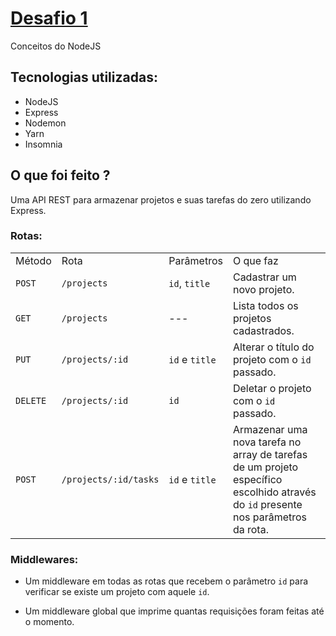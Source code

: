 # [Desafio 1](https://github.com/Rocketseat/bootcamp-gostack-desafio-01)
Conceitos do NodeJS

## Tecnologias utilizadas:

- NodeJS
- Express
- Nodemon
- Yarn
- Insomnia

## O que foi feito ?
Uma API REST para armazenar projetos e suas tarefas do zero utilizando Express.

### Rotas:

|   |   |   |   |
|---|---|---|---|
Método | Rota | Parâmetros | O que faz
`POST` | `/projects` | `id`, `title` | Cadastrar um novo projeto.
`GET` | `/projects` | --- | Lista todos os projetos cadastrados.
`PUT` | `/projects/:id` | `id` e `title` | Alterar o título do projeto com o `id` passado.
`DELETE` | `/projects/:id` | `id` | Deletar o projeto com o `id` passado.
`POST` | `/projects/:id/tasks` | `id` e `title` | Armazenar uma nova tarefa no array de tarefas de um projeto específico escolhido através do `id` presente nos parâmetros da rota.

### Middlewares:

- Um middleware em todas as rotas que recebem o parâmetro `id` para verificar se existe um projeto com aquele `id`.

- Um middleware global que imprime quantas requisições foram feitas até o momento.
